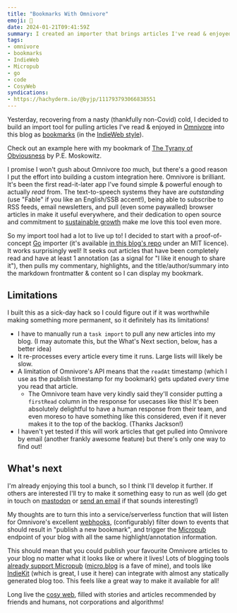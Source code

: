 ```yaml
---
title: "Bookmarks With Omnivore"
emoji: 🔖
date: 2024-01-21T09:41:59Z
summary: I created an importer that brings articles I've read & enjoyed in Omnivore into my blog as IndieWeb bookmarks!
tags:
- omnivore
- bookmarks
- IndieWeb
- Micropub
- go
- code
- CosyWeb
syndications:
- https://hachyderm.io/@byjp/111793793066838551
---
```


Yesterday, recovering from a nasty (thankfully non-Covid) cold, I decided to build an import tool for pulling articles I've read & enjoyed in [Omnivore](https://omnivore.app) into this blog as [bookmarks](/booksmarks) (in the [IndieWeb style](https://indieweb.org/bookmark)).

Check out an example here with my bookmark of [The Tyrany of Obviousness](/bookmarks/the-tyrany-of-obviousness) by P.E. Moskowitz.

I promise I won't gush about Omnivore _too_ much, but there's a good reason I put the effort into building a custom integration here. Omnivore is brilliant. It's been the first read-it-later app I've found simple & powerful enough to actually _read_ from. The text-to-speech systems they have are _outstanding_ (use "Fable" if you like an English/SSB accent!), being able to subscribe to RSS feeds, email newsletters, and pull (even some paywalled) browser articles in make it useful everywhere, and their dedication to open source and commitment to [sustainable growth](https://docs.omnivore.app/about/pricing.html) make me love this tool even more.

So my import tool had a lot to live up to! I decided to start with a proof-of-concept [Go](/tags/go) importer (it's available [in this blog's repo](https://github.com/by-jp/www.byjp.me/tree/main/tools/import/omnivore) under an MIT licence). It works surprisingly well! It seeks out articles that have been completely read and have at least 1 annotation (as a signal for "I like it enough to share it"), then pulls my commentary, highlights, and the title/author/summary into the markdown frontmatter & content so I can display my bookmark.

## Limitations

I built this as a sick-day hack so I could figure out if it was worthwhile making something more permanent, so it definitely has its limitations!

- I have to manually run a `task import` to pull any new articles into my blog. (I may automate this, but the What's Next section, below, has a better idea)
- It re-processes every article every time it runs. Large lists will likely be slow.
- A limitation of Omnivore's API means that the `readAt` timestamp (which I use as the publish timestamp for my bookmark) gets updated _every_ time you read that article.
  - The Omnivore team have very kindly said they'll consider putting a `firstRead` column in the response for usecases like this! It's been absolutely delightful to have a human response from their team, and even moreso to have something like this considered, even if it never makes it to the top of the backlog. (Thanks Jackson!)
- I haven't yet tested if this will work articles that get pulled into Omnivore by email (another frankly awesome feature) but there's only one way to find out!

## What's next

I'm already enjoying this tool a bunch, so I think I'll develop it further. If others are interested I'll try to make it something easy to run as well (do get in touch on [mastodon](https://hachyderm.io/@byjp) or [send an email](https://www.byjp.me/standing-invitation/) if that sounds interesting!)

My thoughts are to turn this into a service/serverless function that will listen for Omnivore's excellent [webhooks](https://docs.omnivore.app/integrations/webhooks.html), (configurably) filter down to events that should result in "publish a new bookmark", and trigger the [Micropub]([/tags/micropub](https://indieweb.org/Micropub)) endpoint of your blog with all the same highlight/annotation information.

This should mean that you could publish your favourite Omnivore articles to your blog no matter what it looks like or where it lives! Lots of blogging tools [already support Micropub](https://indieweb.org/Micropub/Servers#CMS_Software) ([micro.blog](https://micro.blog) is a fave of mine), and tools like [IndieKit](https://getindiekit.com) (which is great, I use it here) can integrate with almost any statically generated blog too. This feels like a great way to make it available for all!

Long live the [cosy web]([/tags/cosyweb](https://maggieappleton.com/cozy-web)), filled with stories and articles recommended by friends and humans, not corporations and algorithms!
